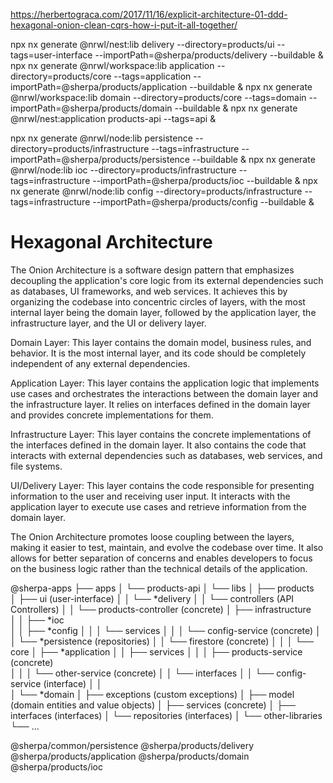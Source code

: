 https://herbertograca.com/2017/11/16/explicit-architecture-01-ddd-hexagonal-onion-clean-cqrs-how-i-put-it-all-together/

<!-- npx nx generate @nrwl/workspace:lib models --directory=domain/products --tags=domain --importPath=@sherpa/products/models --buildable
npx nx generate @nrwl/workspace:lib services --directory=domain/products --tags=domain --importPath=@sherpa/products/services --buildable
npx nx generate @nrwl/workspace:lib interfaces --directory=domain/products --tags=domain --importPath=@sherpa/products/interfaces --buildable
npx nx generate @nrwl/workspace:lib services --directory=infrastructure/firestore --tags=infrastructure --importPath=@sherpa/firestore/services --buildable
npx nx generate @nrwl/workspace:lib interfaces --directory=infrastructure/firestore --tags=infrastructure --importPath=@sherpa/firestore/interfaces --buildable

npx nx generate @nrwl/workspace:lib core --directory=application/products --tags=application --importPath=@sherpa/products/core --buildable

npx nx generate @nrwl/nest:application products-api --tags=user-interface  -->

npx nx generate @nrwl/nest:lib delivery --directory=products/ui --tags=user-interface --importPath=@sherpa/products/delivery --buildable &
npx nx generate @nrwl/workspace:lib application --directory=products/core --tags=application --importPath=@sherpa/products/application --buildable &
npx nx generate @nrwl/workspace:lib domain --directory=products/core --tags=domain --importPath=@sherpa/products/domain --buildable &
npx nx generate @nrwl/nest:application products-api --tags=api &

npx nx generate @nrwl/node:lib persistence --directory=products/infrastructure --tags=infrastructure --importPath=@sherpa/products/persistence --buildable &
npx nx generate @nrwl/node:lib ioc --directory=products/infrastructure --tags=infrastructure --importPath=@sherpa/products/ioc --buildable &
npx nx generate @nrwl/node:lib config --directory=products/infrastructure --tags=infrastructure --importPath=@sherpa/products/config --buildable &

# Hexagonal Architecture

The Onion Architecture is a software design pattern that emphasizes decoupling the application's core logic from its external dependencies such as databases, UI frameworks, and web services. It achieves this by organizing the codebase into concentric circles of layers, with the most internal layer being the domain layer, followed by the application layer, the infrastructure layer, and the UI or delivery layer.

Domain Layer: This layer contains the domain model, business rules, and behavior. It is the most internal layer, and its code should be completely independent of any external dependencies.

Application Layer: This layer contains the application logic that implements use cases and orchestrates the interactions between the domain layer and the infrastructure layer. It relies on interfaces defined in the domain layer and provides concrete implementations for them.

Infrastructure Layer: This layer contains the concrete implementations of the interfaces defined in the domain layer. It also contains the code that interacts with external dependencies such as databases, web services, and file systems.

UI/Delivery Layer: This layer contains the code responsible for presenting information to the user and receiving user input. It interacts with the application layer to execute use cases and retrieve information from the domain layer.

The Onion Architecture promotes loose coupling between the layers, making it easier to test, maintain, and evolve the codebase over time. It also allows for better separation of concerns and enables developers to focus on the business logic rather than the technical details of the application.

@sherpa-apps
├── apps 
│   └── products-api 
│
└── libs
    │
    ├── products    
    │   ├── ui (user-interface)
    │   │   └── *delivery
    │   │       └── controllers (API Controllers)
    │   │           └── products-controller (concrete)
    │   ├── infrastructure        
    │   │   ├── *ioc        
    │   │   ├── *config 
    │   │   │    └── services
    │   │   │        └── config-service (concrete)
    │   │   └── *persistence (repositories)
    │   │        └── firestore (concrete)
    │   │
    │   └── core
    │       ├── *application 
    │       │   ├── services 
    │       │   │   ├── products-service (concrete)         
    │       │   │   └── other-service (concrete)
    │       │   └── interfaces
    │       │       └── config-service (interface)
    │       │           
    │       └── *domain
    │           ├── exceptions (custom exceptions)
    │           ├── model (domain entities and value objects)
    │           ├── services (concrete)
    │           ├── interfaces (interfaces)
    │           └── repositories (interfaces)
    │
    └── other-libraries
        └── ...


@sherpa/common/persistence
@sherpa/products/delivery
@sherpa/products/application
@sherpa/products/domain
@sherpa/products/ioc
